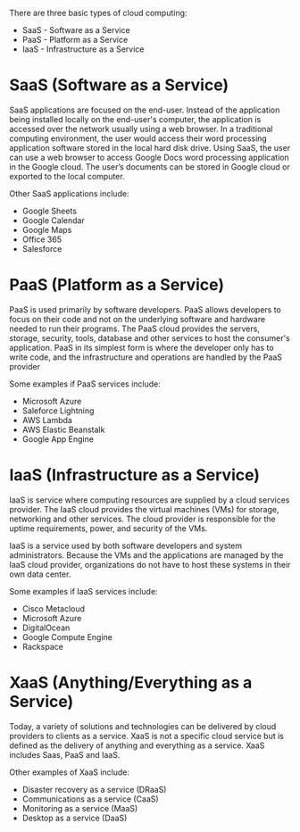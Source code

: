 There are three basic types of cloud computing:
- SaaS - Software as a Service 
- PaaS - Platform as a Service 
- IaaS - Infrastructure as a Service
# SaaS (Software as a Service)
SaaS applications are focused on the end-user. Instead of the application being installed locally on the end-user's computer, the application is accessed over the network usually using a web browser. In a traditional computing environment, the user would access their word processing application software stored in the local hard disk drive. Using SaaS, the user can use a web browser to access Google Docs word processing application in the Google cloud. The user’s documents can be stored in Google cloud or exported to the local computer.

Other SaaS applications include:
- Google Sheets
- Google Calendar
- Google Maps
- Office 365
- Salesforce
# PaaS (Platform as a Service)
PaaS is used primarily by software developers. PaaS allows developers to focus on their code and not on the underlying software and hardware needed to run their programs. The PaaS cloud provides the servers, storage, security, tools, database and other services to host the consumer's application. PaaS in its simplest form is where the developer only has to write code, and the infrastructure and operations are handled by the PaaS provider

Some examples if PaaS services include:
- Microsoft Azure
- Saleforce Lightning
- AWS Lambda
- AWS Elastic Beanstalk
- Google App Engine
# IaaS (Infrastructure as a Service)
IaaS is service where computing resources are supplied by a cloud services provider. The IaaS cloud provides the virtual machines (VMs) for storage, networking and other services. The cloud provider is responsible for the uptime requirements, power, and security of the VMs.

IaaS is a service used by both software developers and system administrators. Because the VMs and the applications are managed by the IaaS cloud provider, organizations do not have to host these systems in their own data center.

Some examples if IaaS services include:
- Cisco Metacloud
- Microsoft Azure
- DigitalOcean
- Google Compute Engine
- Rackspace
# XaaS (Anything/Everything as a Service)
Today, a variety of solutions and technologies can be delivered by cloud providers to clients as a service. XaaS is not a specific cloud service but is defined as the delivery of anything and everything as a service. XaaS includes Saas, PaaS and IaaS.

Other examples of XaaS include:
- Disaster recovery as a service (DRaaS) 
- Communications as a service (CaaS) 
- Monitoring as a service (MaaS) 
- Desktop as a service (DaaS)